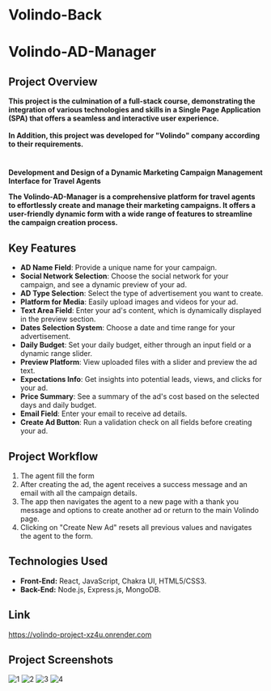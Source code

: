# Volindo-Back
# Volindo-AD-Manager

## Project Overview

**This project is the culmination of a full-stack course, demonstrating the integration of various technologies and skills in a Single Page Application (SPA) that offers a seamless and interactive user experience.**
<br/><br/>
**In Addition, this project was developed for "Volindo" company according to their requirements.**

#

**Development and Design of a Dynamic Marketing Campaign Management Interface for Travel Agents**

**The Volindo-AD-Manager is a comprehensive platform for travel agents to effortlessly create and manage their marketing campaigns. It offers a user-friendly dynamic form with a wide range of features to streamline the campaign creation process.**

## Key Features

- **AD Name Field**: Provide a unique name for your campaign.
- **Social Network Selection**: Choose the social network for your campaign, and see a dynamic preview of your ad.
- **AD Type Selection**: Select the type of advertisement you want to create.
- **Platform for Media**: Easily upload images and videos for your ad.
- **Text Area Field**: Enter your ad's content, which is dynamically displayed in the preview section.
- **Dates Selection System**: Choose a date and time range for your advertisement.
- **Daily Budget**: Set your daily budget, either through an input field or a dynamic range slider.
- **Preview Platform**: View uploaded files with a slider and preview the ad text.
- **Expectations Info**: Get insights into potential leads, views, and clicks for your ad.
- **Price Summary**: See a summary of the ad's cost based on the selected days and daily budget.
- **Email Field**: Enter your email to receive ad details.
- **Create Ad Button**: Run a validation check on all fields before creating your ad.



## Project Workflow
1. The agent fill the form
2. After creating the ad, the agent receives a success message and an email with all the campaign details.
3. The app then navigates the agent to a new page with a thank you message and options to create another ad or return to the main Volindo page.
4. Clicking on "Create New Ad" resets all previous values and navigates the agent to the form.

## Technologies Used

- **Front-End:** React, JavaScript, Chakra UI, HTML5/CSS3.
- **Back-End:** Node.js, Express.js, MongoDB.


## Link 
https://volindo-project-xz4u.onrender.com


## Project Screenshots

![1](https://github.com/FerderEddie/Volindo-Front/assets/110486605/a1632cc0-ed1c-46a0-b63e-46ff04a7bda4)
![2](https://github.com/FerderEddie/Volindo-Front/assets/110486605/2ff6b43c-b23c-4351-803e-5e72e0767d52)
![3](https://github.com/FerderEddie/Volindo-Front/assets/110486605/bddced4f-6195-4a36-9b03-6a7b168982dc)
![4](https://github.com/FerderEddie/Volindo-Front/assets/110486605/b070b50e-91be-47eb-ac78-1b02da75c57f)
